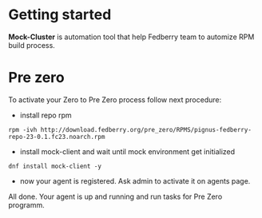 # Getting started

**Mock-Cluster** is automation tool that help Fedberry team to automize RPM build process. 

# Pre zero

To activate your Zero to Pre Zero process follow next procedure:

- install repo rpm
```
rpm -ivh http://download.fedberry.org/pre_zero/RPMS/pignus-fedberry-repo-23-0.1.fc23.noarch.rpm
```
- install mock-client and wait until mock environment get initialized
```
dnf install mock-client -y
```

- now your agent is registered. Ask admin to activate it on agents page.

All done. Your agent is up and running and run tasks for Pre Zero programm.
